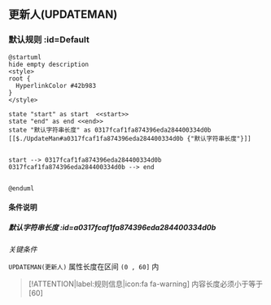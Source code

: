 ## 更新人(UPDATEMAN) <!-- {docsify-ignore-all} -->

   

### 默认规则 :id=Default

```plantuml
@startuml
hide empty description
<style>
root {
  HyperlinkColor #42b983
}
</style>

state "start" as start  <<start>>
state "end" as end <<end>>
state "默认字符串长度" as 0317fcaf1fa874396eda284400334d0b [[$./UpdateMan#a0317fcaf1fa874396eda284400334d0b {"默认字符串长度"}]]


start --> 0317fcaf1fa874396eda284400334d0b 
0317fcaf1fa874396eda284400334d0b --> end 


@enduml
```

#### 条件说明

##### 默认字符串长度 :id=a0317fcaf1fa874396eda284400334d0b


*关键条件*


`UPDATEMAN(更新人)` 属性长度在区间 `(0 , 60]` 内

> [!ATTENTION|label:规则信息|icon:fa fa-warning]
> 内容长度必须小于等于[60]







